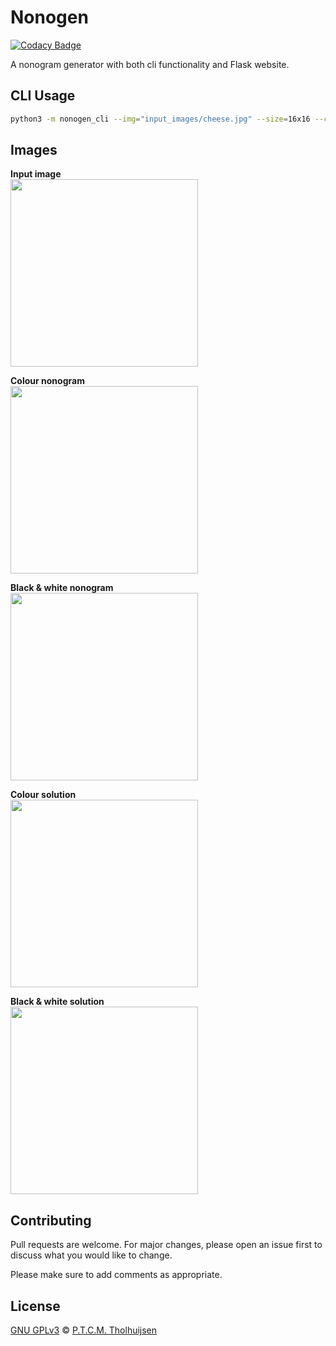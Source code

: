 # Nonogen

[![Codacy Badge](https://api.codacy.com/project/badge/Grade/e9b5dd6e687742d3a6eeba2a8c535017)](https://app.codacy.com/gh/mandjevant/nonogen?utm_source=github.com&utm_medium=referral&utm_content=mandjevant/nonogen&utm_campaign=Badge_Grade_Settings)

A nonogram generator with both cli functionality and Flask website.

## CLI Usage

```bash
python3 -m nonogen_cli --img="input_images/cheese.jpg" --size=16x16 --colour
```

## Images

**Input image**  
<img src="/nonogen/input_images/cheese.jpg?raw=true" width="300" height="300">

**Colour nonogram**  
<img src="/nonogen/nonograms/cheese_colour_nonogram.png?raw=true" width="300" height="300">

**Black & white nonogram**  
<img src="/nonogen/nonograms/cheese_nonogram.png?raw=true" width="300" height="300">

**Colour solution**  
<img src="/nonogen/solutions/cheese_colour_solution.png?raw=true" width="300" height="300">

**Black & white solution**  
<img src="/nonogen/solutions/cheese_solution.png?raw=true" width="300" height="300">

## Contributing

Pull requests are welcome. For major changes, please open an issue first to discuss what you would like to change.

Please make sure to add comments as appropriate.

## License
[GNU GPLv3](https://choosealicense.com/licenses/gpl-3.0/) © [P.T.C.M. Tholhuijsen](https://github.com/mandjevant)
